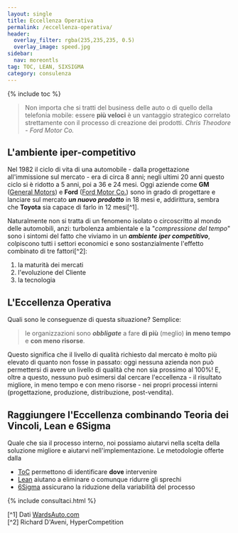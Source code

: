 ```yaml
---
layout: single
title: Eccellenza Operativa
permalink: /eccellenza-operativa/
header:
  overlay_filter: rgba(235,235,235, 0.5)
  overlay_image: speed.jpg
sidebar:
  nav: moreontls
tag: TOC, LEAN, SIXSIGMA
category: consulenza
---
```

{% include toc %}

>Non importa che si tratti del business delle auto o di quello della telefonia mobile: essere **più veloci** è un vantaggio strategico correlato strettamente con il processo di creazione dei prodotti.
<cite> Chris Theodore - Ford Motor Co.</cite>

## L'ambiente iper-competitivo  
Nel 1982 il ciclo di vita di una automobile - dalla progettazione all'immissione sul mercato - era di circa 8 anni; negli ultimi 20 anni questo ciclo si è ridotto a 5 anni, poi a 36 e 24 mesi. Oggi aziende come **GM** ([General Motors](http://www.gm.com)) e **Ford** ([Ford Motor Co.](http://corporate.ford.com/)) sono in grado di progettare e lanciare sul mercato ***un nuovo prodotto*** in 18 mesi e, addirittura, sembra che **Toyota** sia capace di farlo in 12 mesi[^1].

Naturalmente non si tratta di un fenomeno isolato o circoscritto al mondo delle automobili, anzi: turbolenza ambientale e la "*compressione del tempo*" sono i sintomi del fatto che viviamo in un ***ambiente iper competitivo***, colpiscono tutti i settori economici e sono sostanzialmente l'effetto combinato di tre fattori[^2]:  

1. la maturità dei mercati
2. l'evoluzione del Cliente
3. la tecnologia

## L'Eccellenza Operativa
Quali sono le conseguenze di questa situazione? Semplice:  

>le organizzazioni sono ***obbligate*** a fare **di più** (meglio) **in meno tempo** e **con meno risorse**.

Questo significa che il livello di qualità richiesto dal mercato è molto più elevato di quanto non fosse in passato: oggi nessuna azienda non può permettersi di avere un livello di qualità che non sia prossimo al 100%!  E, oltre a questo, nessuno può esimersi dal cercare l'eccellenza - il risultato migliore, in meno tempo e con meno risorse - nei propri processi interni (progettazione, produzione, distribuzione, post-vendita).  

## Raggiungere l'Eccellenza combinando Teoria dei Vincoli, Lean e 6Sigma   
Quale che sia il processo interno, noi possiamo aiutarvi nella scelta della soluzione migliore e aiutarvi nell'implementazione. Le metodologie offerte dalla  
- [ToC](/theory-of-constraints/) permettono di identificare **dove** intervenire  
- [Lean]() aiutano a eliminare o comunque ridurre gli sprechi   
- [6Sigma]() assicurano la riduzione della variabilità del processo

{% include consultaci.html %}


[^1] Dati [WardsAuto.com](http://wardsauto.com)   
[^2] Richard D'Aveni, HyperCompetition